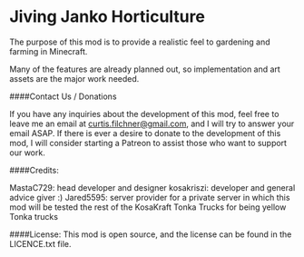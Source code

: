 Jiving Janko Horticulture
=============

The purpose of this mod is to provide a realistic feel to gardening and farming in Minecraft.

Many of the features are already planned out, so implementation and art assets are the major work needed.

####Contact Us / Donations

If you have any inquiries about the development of this mod, feel free to leave me an email at curtis.filchner@gmail.com, and I will try to answer your email ASAP. If there is ever a desire to donate to the development of this mod, I will consider starting a Patreon to assist those who want to support our work.

####Credits:

MastaC729: head developer and designer
kosakriszi: developer and general advice giver :)
Jared5595: server provider for a private server in which this mod will be tested
the rest of the KosaKraft Tonka Trucks for being yellow Tonka trucks

####License:
This mod is open source, and the license can be found in the LICENCE.txt file.
